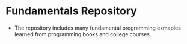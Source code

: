 Fundamentals Repository
=======================

* The repository includes many fundamental programming exmaples learned from programming  books and college courses.
